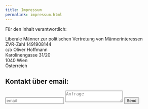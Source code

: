 ```yaml
---
title: Impressum
permalink: impressum.html
---
```


Für den Inhalt verantwortlich:

Liberale Männer zur politischen Vertretung von Männerinteressen<br />
ZVR-Zahl 1491908144<br />
c/o Oliver Hoffmann<br />
Karolinengasse 31/20<br />
1040 Wien<br />
Österreich<br />

## Kontakt über email:

<form method="POST" action="https://formspree.io/oliver@liberalemaenner.at" required>
  <input type="email" name="email" placeholder="email" required>
  <textarea name="message" placeholder="Anfrage"></textarea>
  <button type="submit">Send</button>
</form>
